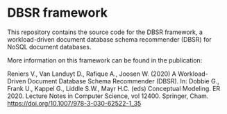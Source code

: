 # DBSR framework

This repository contains the source code for the DBSR framework, a workload-driven document database schema recommender (DBSR) for NoSQL document databases.

More information on this framework can be found in the publication:

Reniers V., Van Landuyt D., Rafique A., Joosen W. (2020) A Workload-Driven Document Database Schema Recommender (DBSR). In: Dobbie G., Frank U., Kappel G., Liddle S.W., Mayr H.C. (eds) Conceptual Modeling. ER 2020. Lecture Notes in Computer Science, vol 12400. Springer, Cham. https://doi.org/10.1007/978-3-030-62522-1_35

